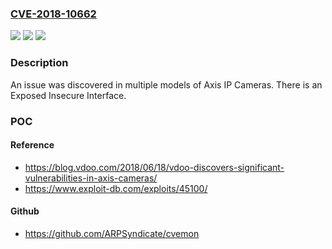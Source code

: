 ### [CVE-2018-10662](https://cve.mitre.org/cgi-bin/cvename.cgi?name=CVE-2018-10662)
![](https://img.shields.io/static/v1?label=Product&message=n%2Fa&color=blue)
![](https://img.shields.io/static/v1?label=Version&message=n%2Fa&color=blue)
![](https://img.shields.io/static/v1?label=Vulnerability&message=n%2Fa&color=brighgreen)

### Description

An issue was discovered in multiple models of Axis IP Cameras. There is an Exposed Insecure Interface.

### POC

#### Reference
- https://blog.vdoo.com/2018/06/18/vdoo-discovers-significant-vulnerabilities-in-axis-cameras/
- https://www.exploit-db.com/exploits/45100/

#### Github
- https://github.com/ARPSyndicate/cvemon

